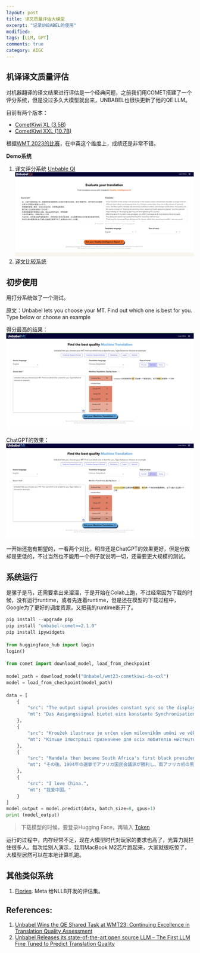 ```yaml
---
layout: post
title: 译文质量评估大模型
excerpt: "记录UNBABEL的使用"
modified: 
tags: [LLM, GPT]
comments: true
category: AIGC
---
```




## 机译译文质量评估

对机器翻译的译文结果进行评估是一个经典问题，之前我们用COMET搭建了一个评分系统，但是没过多久大模型就出来，UNBABEL也很快更新了他的QE LLM。

目前有两个版本：

- [CometKiwi XL (3.5B)](https://huggingface.co/Unbabel/wmt23-cometkiwi-da-xl)
- [CometKiwi XXL (10.7B)](https://huggingface.co/Unbabel/wmt23-cometkiwi-da-xxl)



根据[WMT 2023的比赛](https://www2.statmt.org/wmt23/quality-estimation-task_results.html)，在中英这个维度上，成绩还是非常不错。

**Demo系统**

1. 译文评分系统 [Unbable QI](https://qi.unbabel.com/)
    ![unbabel-qi](/assets/blog-images/202310/unbabel-qi.png)
2. [译文比较系统](https://mtdemo.unbabel.com/)



## 初步使用

用打分系统做了一个测试。

原文：Unbabel lets you choose your MT. Find out which one is best for you. Type below or choose an example

得分最高的结果：
 ![mt-1](/assets/blog-images/202310/mt-1.png)

ChatGPT的效果：
 ![mt-2](/assets/blog-images/202310/mt-2.png)

一开始还抱有期望的，一看两个对比，明显还是ChatGPT的效果更好，但是分数却是更低的，不过当然也不能用一个例子就说明一切，还需要更大规模的测试。



## 系统运行

是骡子是马，还需要拿出来溜溜，于是开始在Colab上跑，不过经常因为下载的时候，没有运行runtime，或者先连着runtime，但是还在模型的下载过程中，Google为了更好的调度资源，又把我的runtime断开了。



```python
pip install --upgrade pip
pip install "unbabel-comet>=2.1.0"
pip install ipywidgets

from huggingface_hub import login
login()

from comet import download_model, load_from_checkpoint

model_path = download_model("Unbabel/wmt23-cometkiwi-da-xxl")
model = load_from_checkpoint(model_path)

data = [
    {
        "src": "The output signal provides constant sync so the display never glitches.",
        "mt": "Das Ausgangssignal bietet eine konstante Synchronisation, so dass die Anzeige nie stört."
    },
    {
        "src": "Kroužek ilustrace je určen všem milovníkům umění ve věku od 10 do 15 let.",
        "mt": "Кільце ілюстрації призначене для всіх любителів мистецтва у віці від 10 до 15 років."
    },
    {
        "src": "Mandela then became South Africa's first black president after his African National Congress party won the 1994 election.",
        "mt": "その後、1994年の選挙でアフリカ国民会議派が勝利し、南アフリカ初の黒人大統領となった。"
    },
    {
        "src": "I love China.",
        "mt": "我爱中国。"
    }
]
model_output = model.predict(data, batch_size=8, gpus=1)
print (model_output)
```



> 下载模型的时候，要登录Hugging Face，再输入 [Token](https://huggingface.co/settings/tokens) 



运行的过程中，内存经常不足，现在大模型时代对玩家的要求也高了，光算力就拦住很多人。每次给别人演示，我用MacBook M2芯片跑起来，大家就很吃惊了，大模型居然可以在本地计算机跑。



## 其他类似系统

1. [Flories](https://github.com/facebookresearch/flores). Meta 给NLLB开发的评估集。



## References:

1. [Unbabel Wins the QE Shared Task at WMT23: Continuing Excellence in Translation Quality Assessment](https://unbabel.com/unbabel-wins-qe-shared-task-at-wmt23/?utm_campaign=alloy_qe_competition_blog&utm_content=263515914&utm_medium=social&utm_source=linkedin&hss_channel=lcp-3327165)
1. [Unbabel Releases its state-of-the-art open source LLM – The First LLM Fine Tuned to Predict Translation Quality](https://unbabel.com/unbabel-releases-first-llm-specialized-predicting-translation-quality/)

